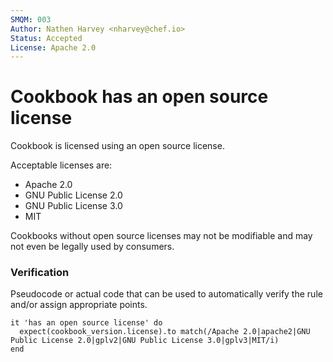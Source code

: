 ```yaml
---
SMQM: 003
Author: Nathen Harvey <nharvey@chef.io>
Status: Accepted
License: Apache 2.0
---
```


# Cookbook has an open source license

Cookbook is licensed using an open source license.

Acceptable licenses are:

* Apache 2.0
* GNU Public License 2.0
* GNU Public License 3.0
* MIT

Cookbooks without open source licenses may not be modifiable and may not even be legally used by consumers.

### Verification

Pseudocode or actual code that can be used to automatically verify the rule and/or assign appropriate points.

    it 'has an open source license' do
      expect(cookbook_version.license).to match(/Apache 2.0|apache2|GNU Public License 2.0|gplv2|GNU Public License 3.0|gplv3|MIT/i)
    end
